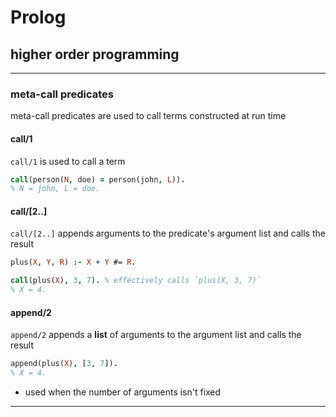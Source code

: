 # Prolog

## higher order programming

---

### meta-call predicates

meta-call predicates are used to call terms constructed at run time

<!--vert-->

#### call/1

`call/1` is used to call a term

```prolog
call(person(N, doe) = person(john, L)).
% N = john, L = doe.
```

<!--vert-->

#### call/\[2..\]

`call/[2..]` appends arguments to the predicate's argument list and calls the result

```prolog
plus(X, Y, R) :- X + Y #= R.

call(plus(X), 3, 7). % effectively calls `plus(X, 3, 7)`
% X = 4.
```

<!--vert-->

#### append/2

`append/2` appends a **list** of arguments to the argument list and calls the result

```prolog
append(plus(X), [3, 7]).
% X = 4.
```

* used when the number of arguments isn't fixed

---

